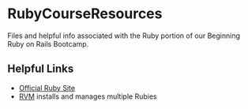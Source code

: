 RubyCourseResources
===================

Files and helpful info associated with the Ruby portion of our Beginning Ruby on Rails Bootcamp.

Helpful Links
---

* [Official Ruby Site](http://www.ruby-lang.org)
* [RVM](http://rvm.io) installs and manages multiple Rubies
